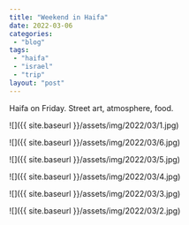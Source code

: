 ```yaml
---
title: "Weekend in Haifa"
date: 2022-03-06
categories: 
 - "blog"
tags: 
 - "haifa"
 - "israel"
 - "trip"
layout: "post"
---
```


Haifa on Friday. Street art, atmosphere, food. 


![]({{ site.baseurl }}/assets/img/2022/03/1.jpg)

![]({{ site.baseurl }}/assets/img/2022/03/6.jpg)

![]({{ site.baseurl }}/assets/img/2022/03/5.jpg)

![]({{ site.baseurl }}/assets/img/2022/03/4.jpg)

![]({{ site.baseurl }}/assets/img/2022/03/3.jpg)

![]({{ site.baseurl }}/assets/img/2022/03/2.jpg)
